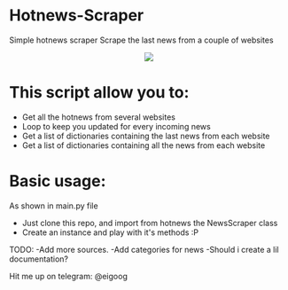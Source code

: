 # Hotnews-Scraper
Simple hotnews scraper
Scrape the last news from a couple of websites

<p align="center"><img src="http://i.imgur.com/OT0Yx0i.png" /</p>

# This script allow you to:
- Get all the hotnews from several websites
- Loop to keep you updated for every incoming news
- Get a list of dictionaries containing the last news from each website
- Get a list of dictionaries containing all the news from each website

# Basic usage:
As shown in main.py file
- Just clone this repo, and import from hotnews the NewsScraper class
- Create an instance and play with it's methods :P

TODO:
-Add more sources.
-Add categories for news
-Should i create a lil documentation?

Hit me up on telegram: @eigoog
